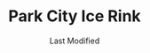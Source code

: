 ---
layout: location-page
date: Last Modified
description: "Local COVID-19 testing is available at Park City Ice Rink in Park City, Utah, USA."
permalink: "locations/utah/park-city/park-city-ice-rink/"
tags:
  - locations
  - utah
title: Park City Ice Rink
uniqueName: park-city-ice-rink
state: Utah
stateAbbr: UT
hood: "Park City"
address: "600 Gillmor Wa"
city: "Park City"
zip: "84060"
zipsNearby: "82930 82931 84003 84004 84006 84010 84011 84054 84087 84013 84014 84015 84016 84056 84075 84089 84017 84024 84020 84027 84051 84073 84310 84626 84628 84629 84025 84633 84032 84033 84315 84317 84036 84061 84037 84040 84041 84005 84043 84045 84044 84047 84049 84645 84018 84050 84055 84201 84244 84401 84402 84403 84404 84405 84407 84408 84409 84412 84414 84415 84057 84058 84059 84097 84328 84060 84068 84098 84651 84042 84062 84601 84602 84603 84604 84605 84606 84065 84095 84096 84067 84069 84653 84101 84102 84103 84104 84105 84106 84107 84108 84109 84110 84111 84112 84113 84114 84115 84116 84117 84118 84119 84120 84121 84122 84123 84124 84125 84126 84127 84128 84129 84130 84131 84132 84133 84134 84136 84138 84139 84141 84143 84145 84147 84148 84150 84151 84152 84157 84158 84165 84170 84171 84180 84184 84189 84190 84199 84070 84090 84091 84092 84093 84094 84655 84660 84663 84664 84071 84031 84072 84074 84080 84082 84081 84084 84088 84340 84086 84144" 
mapUrl: "http://maps.apple.com/?q=Park+City+Ice+Rink&address=600+Gillmor+Wa,Park+City,Utah,84060"
locationType: Please contact for drive-thru/walk-in availability.
phone: "435-615-5707"
website: "https://www.parkcity.org/departments/park-city-ice-arena"
onlineBooking: undefined
closed: undefined
closedUpdate: April 22nd, 2020
notes: "Requires phone screen."
days: Weekdays
hours: 9AM-5PM
altDays: Weekends
altHours: Noon-6PM
ctaMessage: Learn more
ctaUrl: "https://www.parkcity.org/departments/park-city-ice-arena"
---